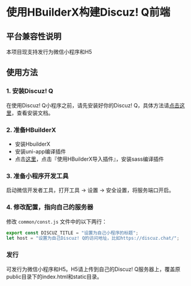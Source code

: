 # 使用HBuilderX构建Discuz! Q前端

## 平台兼容性说明

本项目现支持发行为微信小程序和H5

## 使用方法
### 1. 安装Discuz! Q

在使用Discuz! Q小程序之前，请先安装好你的Discuz! Q，具体方法请[点击这里](https://discuz.com/docs/install.html)，查看安装文档。

### 2. 准备HBuilderX

* 安装HbuilderX
* 安装uni-app编译插件
* 点击[这里](https://ext.dcloud.net.cn/plugin?name=compile-node-sass)，点击『使用HBuilderX导入插件』，安装sass编译插件

### 3. 准备小程序开发工具

启动微信开发者工具，打开工具 -> 设置 -> 安全设置，将服务端口开启。

### 4. 修改配置，指向自己的服务器

修改 `common/const.js` 文件中的以下两行：
```javascript
export const DISCUZ_TITLE = "设置为自己小程序的标题";
let host = "设置为自己Discuz! Q的访问地址，比如https://discuz.chat/";
```

### 发行

可发行为微信小程序和H5。H5请上传到自己的Discuz! Q服务器上，覆盖原public目录下的index.html和static目录。